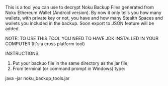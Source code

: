 This is a tool you can use to decrypt Noku Backup Files generated from Noku Ethereum Wallet (Android version). By now it only tells you how many wallets, with private key or not, you have and how many Stealth Spaces and wallets you included in the backup. Soon export to JSON feature will be added.

NOTE: TO USE THIS TOOL YOU NEED TO HAVE JDK INSTALLED IN YOUR COMPUTER (It's a cross platform tool)

INSTRUCTIONS:

1) Put your backuo file in the same directory as the jar file;
2) From terminal (or command prompt in Windows) type:

java -jar noku_backup_tools.jar
